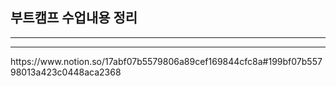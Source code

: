 <h2>부트캠프 수업내용 정리</h2>
<hr>
<hr>
https://www.notion.so/17abf07b5579806a89cef169844cfc8a#199bf07b55798013a423c0448aca2368
